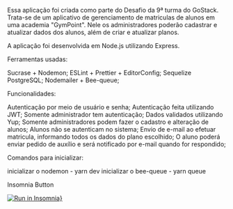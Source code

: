 Essa aplicação foi criada como parte do Desafio da 9ª turma do GoStack. Trata-se de um aplicativo de gerenciamento de matriculas de alunos em uma academia "GymPoint". Nele os administradores poderão cadastrar e atualizar dados dos alunos, além de criar e atualizar planos.

A aplicação foi desenvolvida em Node.js utilizando Express.

Ferramentas usadas:

Sucrase + Nodemon;
ESLint + Prettier + EditorConfig;
Sequelize PostgreSQL;
Nodemailer + Bee-queue;


Funcionalidades:

Autenticação por meio de usuário e senha;
Autenticação feita utilizando JWT;
Somente administrador tem autenticação;
Dados validados utilizando Yup;
Somente administradores podem fazer o cadastro e alteração de alunos;
Alunos não se autenticam no sistema;
Envio de e-mail ao efetuar matricula, informando todos os dados do plano escolhido;
O aluno poderá enviar pedido de auxílio e será notificado por e-mail quando for respondido;

Comandos para inicializar:

inicializar o nodemon - yarn dev
inicializar o bee-queue - yarn queue



Insomnia Button

[![Run in Insomnia}](https://insomnia.rest/images/run.svg)](https://insomnia.rest/run/?label=GymPoint&uri=https%3A%2F%2Fraw.githubusercontent.com%2FRodrigoSenna88%2FGoStack-Gympoint-backend%2Fmaster%2Fexport_data.json)